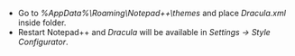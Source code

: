 * Go to *%AppData%\Roaming\Notepad++\themes* and place *Dracula.xml* inside folder.
* Restart Notepad++ and *Dracula* will be available in *Settings -> Style Configurator*.
